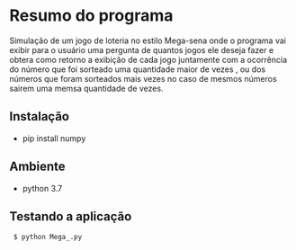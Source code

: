 # Resumo do programa
Simulação de um jogo de loteria no estilo Mega-sena onde o programa vai exibir para o usuário uma pergunta de quantos jogos
ele deseja fazer e obtera como retorno a exibição de cada jogo juntamente com a ocorrência do número que foi sorteado uma 
quantidade maior de vezes , ou dos números que foram sorteados mais vezes no caso de mesmos números sairem uma memsa quantidade
de vezes.

## Instalação
 - pip install numpy
## Ambiente 

 - python 3.7
 
##  Testando a aplicação
```
 $ python Mega_.py 
```
